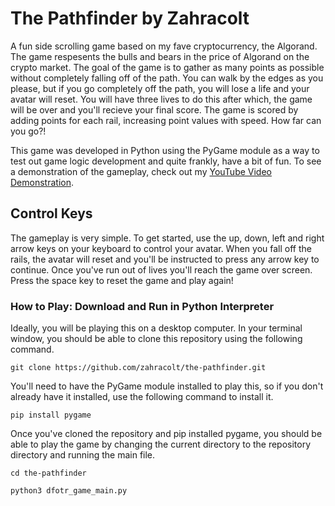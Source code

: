 # The Pathfinder by Zahracolt #


A fun side scrolling game based on my fave cryptocurrency, the Algorand. The game respesents the bulls and bears in the price of Algorand on the crypto market. The goal of the game is to gather as many points as possible without completely falling off of the path. You can walk by the edges as you please, but if you go completely off the path, you will lose a life and your avatar will reset. You will have three lives to do this after which, the game will be over and you'll recieve your final score. The game is scored by adding points for each rail, increasing point values with speed. How far can you go?!

This game was developed in Python using the PyGame module as a way to test out game logic development and quite frankly, have a bit of fun. To see a demonstration of the gameplay, check out my [YouTube Video Demonstration](https://youtu.be/2ZlysvuEmRo "YouTube Video Demo Link").

## Control Keys ##

The gameplay is very simple. To get started, use the up, down, left and right arrow keys on your keyboard to control your avatar. When you fall off the rails, the avatar will reset and you'll be instructed to press any arrow key to continue. Once you've run out of lives you'll reach the game over screen. Press the space key to reset the game and play again!


### How to Play: Download and Run in Python Interpreter ###

Ideally, you will be playing this on a desktop computer. In your terminal window, you should be able to clone this repository using the following command.

`git clone https://github.com/zahracolt/the-pathfinder.git`

You'll need to have the PyGame module installed to play this, so if you don't already have it installed, use the following command to install it.

`pip install pygame`

Once you've cloned the repository and pip installed pygame, you should be able to play the game by changing the current directory to the repository directory and running the main file.

`cd the-pathfinder`

`python3 dfotr_game_main.py`

